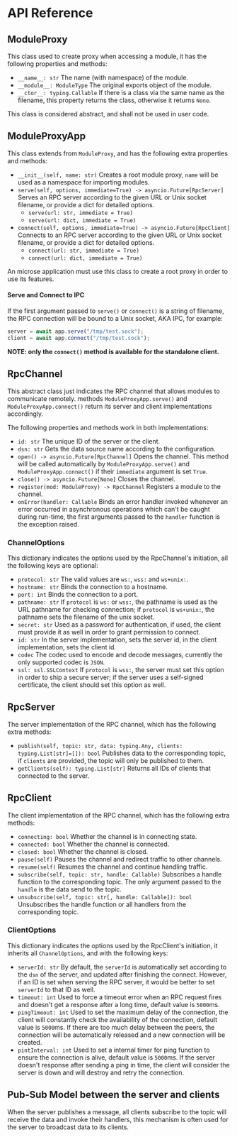 # API Reference

## ModuleProxy

This class used to create proxy when accessing a module, it has the following
properties and methods:

- `__name__: str` The name (with namespace) of the module.
- `__module__: ModuleType` The original exports object of the module.
- `__ctor__: typing.Callable` If there is a class via the same name as the
    filename, this property returns the class, otherwise it returns `None`.

This class is considered abstract, and shall not be used in user code.

## ModuleProxyApp

This class extends from `ModuleProxy`, and has the following extra properties
and methods:

- `__init__(self, name: str)` Creates a root module proxy, `name` will be used
    as a namespace for importing modules.
- `serve(self, options, immediate=True) -> asyncio.Future[RpcServer]`
    Serves an RPC server according to the given URL or Unix socket filename, or
    provide a dict for detailed options.
    - `serve(url: str, immediate = True)`
    - `serve(url: dict, immediate = True)`
- `connect(self, options, immediate=True) -> asyncio.Future[RpcClient]`
    Connects to an RPC server according to the given URL or Unix socket
    filename, or provide a dict for detailed options.
    - `connect(url: str, immediate = True)`
    - `connect(url: dict, immediate = True)`

An microse application must use this class to create a root proxy in order to
use its features.

#### Serve and Connect to IPC

If the first argument passed to `serve()` or `connect()` is a string of
filename, the RPC connection will be bound to a Unix socket, AKA IPC, for
example:

```ts
server = await app.serve("/tmp/test.sock");
client = await app.connect("/tmp/test.sock");
```

**NOTE: only the `connect()` method is available for the standalone client.**

## RpcChannel

This abstract class just indicates the RPC channel that allows modules to
communicate remotely. methods `ModuleProxyApp.serve()` and
`ModuleProxyApp.connect()` return its server and client implementations
accordingly.

The following properties and methods work in both implementations:

- `id: str` The unique ID of the server or the client.
- `dsn: str` Gets the data source name according to the configuration.
- `open() -> asyncio.Future[RpcChannel]` Opens the channel. This method will be
    called automatically by `ModuleProxyApp.serve()` and
    `ModuleProxyApp.connect()` if their `immediate` argument is set `True`.
- `close() -> asyncio.Future[None]` Closes the channel.
- `register(mod: ModuleProxy) -> RpcChannel` Registers a module to the channel.
- `onError(handler: Callable` Binds an error handler invoked whenever an error
    occurred in asynchronous operations which can't be caught during run-time,
    the first arguments passed to the `handler` function is the exception raised.

### ChannelOptions

This dictionary indicates the options used by the RpcChannel's initiation, all
the following keys are optional:

- `protocol: str` The valid values are `ws:`, `wss:` and `ws+unix:`.
- `hostname: str` Binds the connection to a hostname.
- `port: int` Binds the connection to a port.
- `pathname: str` If `protocol` is `ws:` or `wss:`, the pathname is used as the
    URL pathname for checking connection; if `protocol` is `ws+unix:`, the
    pathname sets the filename of the unix socket.
- `secret: str` Used as a password for authentication, if used, the client must
    provide it as well in order to grant permission to connect.
- `id: str` In the server implementation, sets the server id, in the client
    implementation, sets the client id.
- `codec` The codec used to encode and decode messages, currently the only
    supported codec is `JSON`.
- `ssl: ssl.SSLContext` If `protocol` is `wss:`, the server must set this option
    in order to ship a secure server; if the server uses a self-signed
    certificate, the client should set this option as well.

## RpcServer

The server implementation of the RPC channel, which has the following extra
methods:

- `publish(self, topic: str, data: typing.Any, clients: typing.List[str]=[]): bool`
    Publishes data to the corresponding topic, if `clients` are provided, the
    topic will only be published to them.
- `getClients(self): typing.List[str]` Returns all IDs of clients that connected
    to the server.

## RpcClient

The client implementation of the RPC channel, which has the following extra
methods:

- `connecting: bool` Whether the channel is in connecting state.
- `connected: bool` Whether the channel is connected.
- `closed: bool` Whether the channel is closed.
- `pause(self)`  Pauses the channel and redirect traffic to other channels.
- `resume(self)` Resumes the channel and continue handling traffic.
- `subscribe(self, topic: str, handle: Callable)` Subscribes a handle
    function to the corresponding topic. The only argument passed to the `handle`
    is the data send to the topic.
- `unsubscribe(self, topic: str[, handle: Callable]): bool` Unsubscribes the
    handle function or all handlers from the corresponding topic.

### ClientOptions

This dictionary indicates the options used by the RpcClient's initiation, it
inherits all `ChannelOptions`, and with the following keys:

- `serverId: str` By default, the `serverId` is automatically set according to
    the `dsn` of the server, and updated after finishing the connect. However,
    if an ID is set when serving the RPC server, it would be better to set
    `serverId` to that ID as well.
- `timeout: int` Used to force a timeout error when an RPC request fires and
    doesn't get a response after a long time, default value is `5000`ms.
- `pingTimeout: int` Used to set the maximum delay of the connection, the client
    will constantly check the availability of the connection, default value is
    `5000`ms. If there are too much delay between the peers, the connection will
    be automatically released and a new connection will be created.
- `pintInterval: int` Used to set a internal timer for ping function to ensure
    the connection is alive, default value is `5000`ms. If the server doesn't
    response after sending a ping in time, the client will consider the server
    is down and will destroy and retry the connection.

## Pub-Sub Model between the server and clients

When the server publishes a message, all clients subscribe to the topic
will receive the data and invoke their handlers, this mechanism is often used
for the server to broadcast data to its clients.
